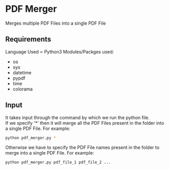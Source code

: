 # PDF Merger
Merges multiple PDF Files into a single PDF File

## Requirements
Language Used = Python3
Modules/Packges used:
* os
* sys
* datetime
* pypdf
* time
* colorama

## Input
It takes input through the command by which we run the python file.<br />
If we specify '*' then it will merge all the PDF Files present in the folder into a single PDF File. For example:
```bash
python pdf_merger.py *
```
Otherwise we have to specify the PDF File names present in the folder to merge into a single PDF File. For example:
```bash
python pdf_merger.py pdf_file_1 pdf_file_2 ...
```